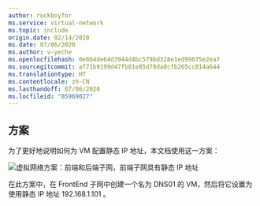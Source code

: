 ```yaml
---
author: rockboyfor
ms.service: virtual-network
ms.topic: include
origin.date: 02/14/2020
ms.date: 07/06/2020
ms.author: v-yeche
ms.openlocfilehash: 0e864de64d3944d4bc579bd328e1ed99075e2ea7
ms.sourcegitcommit: af71b9199d47fb81e85d70da0cfb265cc814a644
ms.translationtype: HT
ms.contentlocale: zh-CN
ms.lasthandoff: 07/06/2020
ms.locfileid: "85969027"
---
```

## <a name="scenario"></a>方案

为了更好地说明如何为 VM 配置静态 IP 地址，本文档使用这一方案：

![虚拟网络方案：前端和后端子网，前端子网具有静态 IP 地址](./media/virtual-networks-static-ip-scenario-include/static-ip-scenario.png)

在此方案中，在 FrontEnd 子网中创建一个名为 DNS01 的 VM，然后将它设置为使用静态 IP 地址 192.168.1.101  。
